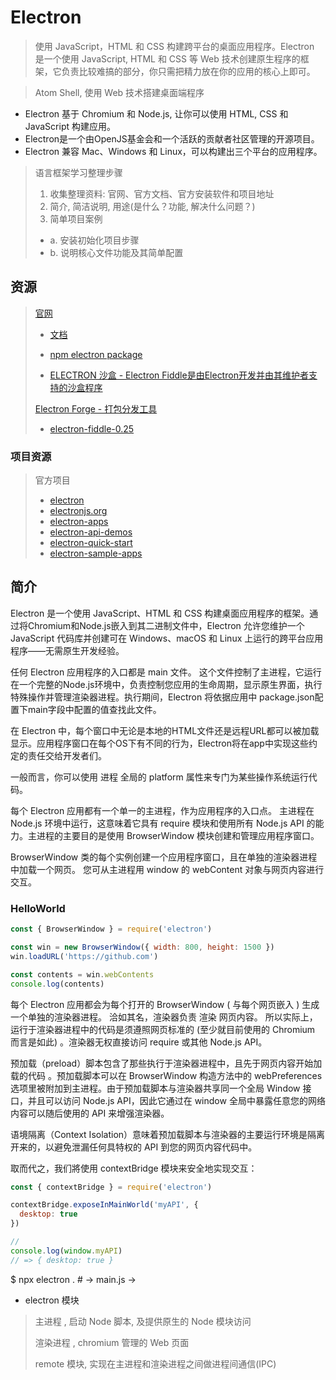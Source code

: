 # Electron

> 使用 JavaScript，HTML 和 CSS 构建跨平台的桌面应用程序。Electron 是一个使用 JavaScript, HTML 和 CSS 等 Web 技术创建原生程序的框架，它负责比较难搞的部分，你只需把精力放在你的应用的核心上即可。

> Atom Shell, 使用 Web 技术搭建桌面端程序

- Electron 基于 Chromium 和 Node.js, 让你可以使用 HTML, CSS 和 JavaScript 构建应用。
- Electron是一个由OpenJS基金会和一个活跃的贡献者社区管理的开源项目。
- Electron 兼容 Mac、Windows 和 Linux，可以构建出三个平台的应用程序。

> 语言框架学习整理步骤
>
> 1. 收集整理资料: 官网、官方文档、官方安装软件和项目地址
> 2. 简介, 简洁说明, 用途(是什么？功能, 解决什么问题？)
> 3. 简单项目案例
>   - a. 安装初始化项目步骤
>   - b. 说明核心文件功能及其简单配置

## 资源

> [官网](https://www.electronjs.org/)
>
>   - [文档](https://www.electronjs.org/docs)
>
>   - [npm electron package](https://www.npmjs.com/package/electron)
>
>   - [ELECTRON 沙盒 - Electron Fiddle是由Electron开发并由其维护者支持的沙盒程序](https://www.electronjs.org/fiddle)
>
> [Electron Forge - 打包分发工具](https://www.electronforge.io/)
>
>   - [electron-fiddle-0.25](https://github.com/electron/fiddle/releases/download/v0.25.2/electron-fiddle-0.25.2-win32-ia32-setup.exe)

### 项目资源

> 官方项目
>
>   - [electron](https://github.com/electron/electron)
>   - [electronjs.org](https://github.com/electron/electronjs.org)
>   - [electron-apps](https://github.com/electron/apps)
>   - [electron-api-demos](https://github.com/electron/electron-api-demos)
>   - [electron-quick-start](https://github.com/electron/electron-quick-start)
>   - [electron-sample-apps](https://github.com/hokein/electron-sample-apps)

## 简介

Electron 是一个使用 JavaScript、HTML 和 CSS 构建桌面应用程序的框架。通过将Chromium和Node.js嵌入到其二进制文件中，Electron 允许您维护一个 JavaScript 代码库并创建可在 Windows、macOS 和 Linux 上运行的跨平台应用程序——无需原生开发经验。

任何 Electron 应用程序的入口都是 main 文件。 这个文件控制了主进程，它运行在一个完整的Node.js环境中，负责控制您应用的生命周期，显示原生界面，执行特殊操作并管理渲染器进程。执行期间，Electron 将依据应用中 package.json配置下main字段中配置的值查找此文件。

在 Electron 中，每个窗口中无论是本地的HTML文件还是远程URL都可以被加载显示。应用程序窗口在每个OS下有不同的行为，Electron将在app中实现这些约定的责任交给开发者们。

一般而言，你可以使用 进程 全局的 platform 属性来专门为某些操作系统运行代码。

每个 Electron 应用都有一个单一的主进程，作为应用程序的入口点。 主进程在 Node.js 环境中运行，这意味着它具有 require 模块和使用所有 Node.js API 的能力。主进程的主要目的是使用 BrowserWindow 模块创建和管理应用程序窗口。

BrowserWindow 类的每个实例创建一个应用程序窗口，且在单独的渲染器进程中加载一个网页。 您可从主进程用 window 的 webContent 对象与网页内容进行交互。

### HelloWorld

```js
const { BrowserWindow } = require('electron')

const win = new BrowserWindow({ width: 800, height: 1500 })
win.loadURL('https://github.com')

const contents = win.webContents
console.log(contents)
```

每个 Electron 应用都会为每个打开的 BrowserWindow ( 与每个网页嵌入 ) 生成一个单独的渲染器进程。 洽如其名，渲染器负责 渲染 网页内容。 所以实际上，运行于渲染器进程中的代码是须遵照网页标准的 (至少就目前使用的 Chromium 而言是如此) 。渲染器无权直接访问 require 或其他 Node.js API。

预加载（preload）脚本包含了那些执行于渲染器进程中，且先于网页内容开始加载的代码 。预加载脚本可以在 BrowserWindow 构造方法中的 webPreferences 选项里被附加到主进程。由于预加载脚本与渲染器共享同一个全局 Window 接口，并且可以访问 Node.js API，因此它通过在 window 全局中暴露任意您的网络内容可以随后使用的 API 来增强渲染器。

语境隔离（Context Isolation）意味着预加载脚本与渲染器的主要运行环境是隔离开来的，以避免泄漏任何具特权的 API 到您的网页内容代码中。

取而代之，我们將使用 contextBridge 模块来安全地实现交互：

~~~js
const { contextBridge } = require('electron')

contextBridge.exposeInMainWorld('myAPI', {
  desktop: true
})

//
console.log(window.myAPI)
// => { desktop: true }
~~~

$ npx electron . # -> main.js -> 

- electron 模块

> 主进程   , 启动 Node 脚本, 及提供原生的 Node 模块访问
>
> 渲染进程 , chromium 管理的 Web 页面
>
> remote 模块, 实现在主进程和渲染进程之间做进程间通信(IPC)

